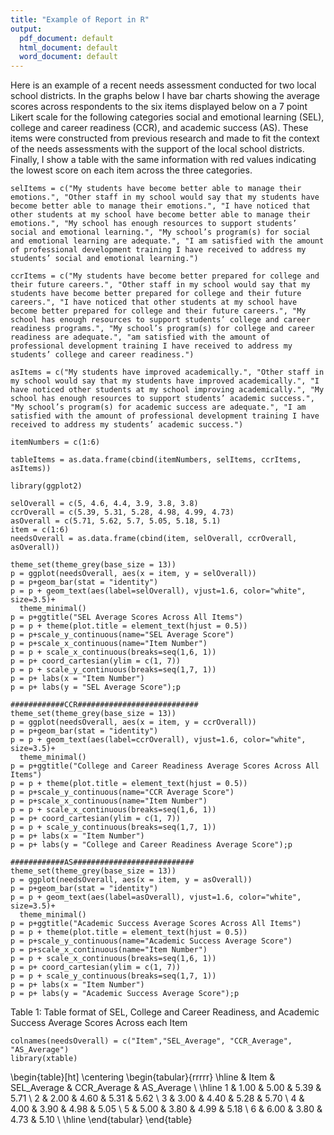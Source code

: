 ```yaml
---
title: "Example of Report in R"
output:
  pdf_document: default
  html_document: default
  word_document: default
---
```

Here is an example of a recent needs assessment conducted for two local school districts.  In the graphs below I have bar charts showing the average scores across respondents to the six items displayed below on a 7 point Likert scale for the following categories social and emotional learning (SEL), college and career readiness (CCR), and academic success (AS).  These items were constructed from previous research and made to fit the context of the needs assessments with the support of the local school districts.  Finally, I show a table with the same information with red values indicating the lowest score on each item across the three categories.
```{r, echo=FALSE, message=FALSE, warning=FALSE}
selItems = c("My students have become better able to manage their emotions.", "Other staff in my school would say that my students have become better able to manage their emotions.", "I have noticed that other students at my school have become better able to manage their emotions.", "My school has enough resources to support students’ social and emotional learning.", "My school’s program(s) for social and emotional learning are adequate.", "I am satisfied with the amount of professional development training I have received to address my students’ social and emotional learning.")

ccrItems = c("My students have become better prepared for college and their future careers.", "Other staff in my school would say that my students have become better prepared for college and their future careers.", "I have noticed that other students at my school have become better prepared for college and their future careers.", "My school has enough resources to support students’ college and career readiness programs.", "My school’s program(s) for college and career readiness are adequate.", "am satisfied with the amount of professional development training I have received to address my students’ college and career readiness.")

asItems = c("My students have improved academically.", "Other staff in my school would say that my students have improved academically.", "I have noticed other students at my school improving academically.", "My school has enough resources to support students’ academic success.", "My school’s program(s) for academic success are adequate.", "I am satisfied with the amount of professional development training I have received to address my students’ academic success.")

itemNumbers = c(1:6)

tableItems = as.data.frame(cbind(itemNumbers, selItems, ccrItems, asItems))

library(ggplot2)

selOverall = c(5, 4.6, 4.4, 3.9, 3.8, 3.8)
ccrOverall = c(5.39, 5.31, 5.28, 4.98, 4.99, 4.73)
asOverall = c(5.71, 5.62, 5.7, 5.05, 5.18, 5.1)
item = c(1:6)
needsOverall = as.data.frame(cbind(item, selOverall, ccrOverall, asOverall))
```

```{r, echo=FALSE, message=FALSE, warning=FALSE}
theme_set(theme_grey(base_size = 13))
p = ggplot(needsOverall, aes(x = item, y = selOverall))
p = p+geom_bar(stat = "identity")
p = p + geom_text(aes(label=selOverall), vjust=1.6, color="white", size=3.5)+
  theme_minimal()
p = p+ggtitle("SEL Average Scores Across All Items")
p = p + theme(plot.title = element_text(hjust = 0.5))
p = p+scale_y_continuous(name="SEL Average Score")
p = p+scale_x_continuous(name="Item Number")
p = p + scale_x_continuous(breaks=seq(1,6, 1))
p = p+ coord_cartesian(ylim = c(1, 7))
p = p + scale_y_continuous(breaks=seq(1,7, 1))
p = p+ labs(x = "Item Number")
p = p+ labs(y = "SEL Average Score");p
```
```{r, echo=FALSE, message=FALSE, warning=FALSE}
############CCR###########################
theme_set(theme_grey(base_size = 13))
p = ggplot(needsOverall, aes(x = item, y = ccrOverall))
p = p+geom_bar(stat = "identity")
p = p + geom_text(aes(label=ccrOverall), vjust=1.6, color="white", size=3.5)+
  theme_minimal()
p = p+ggtitle("College and Career Readiness Average Scores Across All Items")
p = p + theme(plot.title = element_text(hjust = 0.5))
p = p+scale_y_continuous(name="CCR Average Score")
p = p+scale_x_continuous(name="Item Number")
p = p + scale_x_continuous(breaks=seq(1,6, 1))
p = p+ coord_cartesian(ylim = c(1, 7))
p = p + scale_y_continuous(breaks=seq(1,7, 1))
p = p+ labs(x = "Item Number")
p = p+ labs(y = "College and Career Readiness Average Score");p
```

```{r, echo=FALSE, message=FALSE, warning=FALSE}
############AS###########################
theme_set(theme_grey(base_size = 13))
p = ggplot(needsOverall, aes(x = item, y = asOverall))
p = p+geom_bar(stat = "identity")
p = p + geom_text(aes(label=asOverall), vjust=1.6, color="white", size=3.5)+
  theme_minimal()
p = p+ggtitle("Academic Success Average Scores Across All Items")
p = p + theme(plot.title = element_text(hjust = 0.5))
p = p+scale_y_continuous(name="Academic Success Average Score")
p = p+scale_x_continuous(name="Item Number")
p = p + scale_x_continuous(breaks=seq(1,6, 1))
p = p+ coord_cartesian(ylim = c(1, 7))
p = p + scale_y_continuous(breaks=seq(1,7, 1))
p = p+ labs(x = "Item Number")
p = p+ labs(y = "Academic Success Average Score");p
```
Table 1: Table format of SEL, College and Career Readiness, and Academic Success Average Scores Across each Item
```{r, message=FALSE, warning=FALSE, echo=FALSE}
colnames(needsOverall) = c("Item","SEL_Average", "CCR_Average", "AS_Average")
library(xtable)

```
\begin{table}[ht]
\centering
\begin{tabular}{rrrrr}
  \hline
 & Item & SEL\_Average & CCR\_Average & AS\_Average \\ 
  \hline
1 & 1.00 & 5.00 & 5.39 & 5.71 \\ 
  2 & 2.00 & 4.60 & 5.31 & 5.62 \\ 
  3 & 3.00 & 4.40 & 5.28 & 5.70 \\ 
  4 & 4.00 & 3.90 & 4.98 & 5.05 \\ 
  5 & 5.00 & 3.80 & 4.99 & 5.18 \\ 
  6 & 6.00 & 3.80 & 4.73 & 5.10 \\ 
   \hline
\end{tabular}
\end{table}



